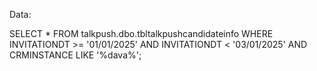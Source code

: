Data:

SELECT * FROM talkpush.dbo.tbltalkpushcandidateinfo
WHERE INVITATIONDT >= '01/01/2025' AND INVITATIONDT < '03/01/2025'
AND CRMINSTANCE LIKE '%dava%';
